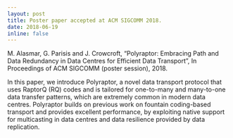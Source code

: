 ```yaml
---
layout: post
title: Poster paper accepted at ACM SIGCOMM 2018.
date: 2018-06-19
inline: false
---
```


M. Alasmar, G. Parisis and J. Crowcroft, “Polyraptor: Embracing Path and Data Redundancy in Data Centres for Efficient Data Transport”, In Proceedings of ACM SIGCOMM (poster session), 2018.

In this paper, we introduce Polyraptor, a novel data transport protocol that uses RaptorQ (RQ) codes and is tailored for one-to-many and many-to-one data transfer patterns, which are extremely common in modern data centres. Polyraptor builds on previous work on fountain coding-based transport and provides excellent performance, by exploiting native support for multicasting in data centres and data resilience provided by data replication.
